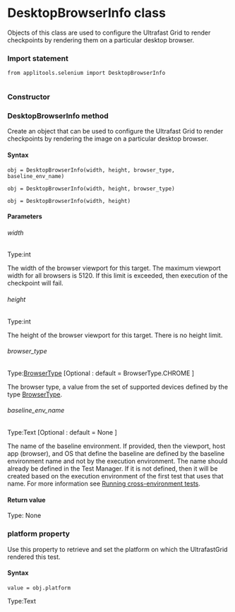 # DesktopBrowserInfo class
Objects of this class are used to configure the Ultrafast Grid to render checkpoints by rendering them on a particular desktop browser.
 
 ### Import statement 
``` 
from applitools.selenium import DesktopBrowserInfo
 
 ``` 

### Constructor 
### DesktopBrowserInfo method
Create an object that can be used to configure the Ultrafast Grid to render checkpoints by rendering the image on a particular desktop browser.

#### Syntax 
 ``` 
obj = DesktopBrowserInfo(width, height, browser_type, baseline_env_name)

obj = DesktopBrowserInfo(width, height, browser_type)

obj = DesktopBrowserInfo(width, height)
 ``` 

 #### Parameters 
 ###### width 
  
 Type:int 
  
 The width of the browser viewport for this target. The maximum viewport width for all browsers is 5120. If this limit is exceeded, then execution of the checkpoint will fail. 
  
  ###### height 
  
 Type:int 
  
 The height of the browser viewport for this target. There is no height limit. 
  
  ###### browser\_type 
  
 Type:[BrowserType](./browsertype) \[Optional : default = BrowserType.CHROME \] 
  
 The browser type, a value from the set of supported devices defined by the type [BrowserType](./browsertype). 
  
  ###### baseline\_env\_name 
  
 Type:Text \[Optional : default = None \] 
  
 The name of the baseline environment. If provided, then the viewport, host app (browser), and OS that define the baseline are defined by the baseline environment name and not by the execution environment. The name should already be defined in the Test Manager. If it is not defined, then it will be created based on the execution environment of the first test that uses that name. For more information see [Running cross-environment tests](https://applitools.com/docs/topics/general-concepts/working-withcross-environment-tests.html). 
  
 #### Return value 
Type: None

 
 ### platform property
Use this property to retrieve and set the platform on which the UltrafastGrid rendered this test.

#### Syntax 
 ``` 
value = obj.platform
 ``` 
 
 Type:Text